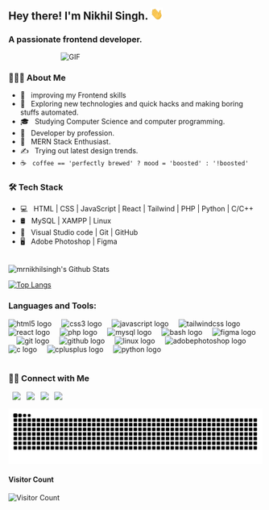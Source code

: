 <h2> Hey there! I'm Nikhil Singh. <img src="https://raw.githubusercontent.com/mrnikhilsingh/mrnikhilsingh/main/Hi.gif" width="25"></h2>
<h3>A passionate frontend developer.</h3>

<img align="right" alt="GIF" src="https://github.com/mrnikhilsingh/mrnikhilsingh/blob/main/gif4.gif?raw=true" width="400"/>

<br>

<h3> 👨🏻‍💻 About Me </h3>

- 🔭 &nbsp; improving my Frontend skills
- 🤔 &nbsp; Exploring new technologies and quick hacks and making boring stuffs automated.
- 🎓 &nbsp; Studying Computer Science and computer programming.
- 💼 &nbsp; Developer by profession.
- 🌱 &nbsp; MERN Stack Enthusiast.
- ✍️ &nbsp; Trying out latest design trends.
- ☕ &nbsp; `coffee == 'perfectly brewed' ? mood = 'boosted' : '!boosted'`

<h3>🛠 Tech Stack</h3>

- 💻 &nbsp; HTML | CSS | JavaScript | React | Tailwind | PHP | Python | C/C++
- 🛢 &nbsp; MySQL | XAMPP | Linux
- 🔧 &nbsp; Visual Studio code | Git | GitHub
- 🖥 &nbsp; Adobe Photoshop | Figma

<br>

<img align="center" src="https://github-readme-stats.vercel.app/api?username=mrnikhilsingh&include_all_commits=true&count_private=true&show_icons=true&line_height=20&title_color=7A7ADB&icon_color=2234AE&text_color=D3D3D3&bg_color=0,000000,130F40" alt="mrnikhilsingh's Github Stats">

</br>

[![Top Langs](https://github-readme-stats.vercel.app/api/top-langs/?username=mrnikhilsingh&layout=compact&text_color=daf7dc&bg_color=151515)](https://github.com/mrnikhilsingh/github-readme-stats)

<h3 align="left">Languages and Tools:</h3>

<div align="left">
  <img src="https://cdn.simpleicons.org/html5/E34F26" height="40" alt="html5 logo"  />
  <img width="12" />
  <img src="https://cdn.simpleicons.org/css3/1572B6" height="40" alt="css3 logo"  />
  <img width="12" />
  <img src="https://skillicons.dev/icons?i=js" height="40" alt="javascript logo"  />
  <img width="12" />
  <img src="https://skillicons.dev/icons?i=tailwind" height="40" alt="tailwindcss logo"  />
  <img width="12" />
  <img src="https://skillicons.dev/icons?i=react" height="40" alt="react logo"  />
  <img width="12" />
  <img src="https://cdn.jsdelivr.net/gh/devicons/devicon/icons/php/php-original.svg" height="40" alt="php logo"  />
  <img width="12" />
  <img src="https://cdn.simpleicons.org/mysql/4479A1" height="40" alt="mysql logo"  />
  <img width="12" />
  <img src="https://cdn.simpleicons.org/gnubash/4EAA25" height="40" alt="bash logo"  />
  <img width="12" />
  <img src="https://cdn.jsdelivr.net/gh/devicons/devicon/icons/figma/figma-original.svg" height="40" alt="figma logo"  />
  <img width="12" />
  <img src="https://cdn.jsdelivr.net/gh/devicons/devicon/icons/git/git-original.svg" height="40" alt="git logo"  />
  <img width="12" />
  <img src="https://skillicons.dev/icons?i=github" height="40" alt="github logo"  />
  <img width="12" />
  <img src="https://cdn.jsdelivr.net/gh/devicons/devicon/icons/linux/linux-original.svg" height="40" alt="linux logo"  />
  <img width="12" />
  <img src="https://skillicons.dev/icons?i=ps" height="40" alt="adobephotoshop logo"  />
  <img width="12" />
  <img src="https://cdn.jsdelivr.net/gh/devicons/devicon/icons/c/c-original.svg" height="40" alt="c logo"  />
  <img width="12" />
  <img src="https://cdn.jsdelivr.net/gh/devicons/devicon/icons/cplusplus/cplusplus-original.svg" height="40" alt="cplusplus logo"  />
  <img width="12" />
  <img src="https://skillicons.dev/icons?i=py" height="40" alt="python logo"/>
  <img width="12" />
</div>

<br>

<h3> 🤝🏻 Connect with Me </h3>

<p>
&nbsp; <a href="https://www.linkedin.com/in/nikhilsingh818/" target="_blank" rel="noopener noreferrer"><img src="https://img.icons8.com/plasticine/100/000000/linkedin.png" width="50" /></a>
&nbsp; <a href="mailto:mrnikhilsingh88@gmail.com@gmail.com" target="_blank" rel="noopener noreferrer"><img src="https://img.icons8.com/plasticine/100/000000/gmail.png"  width="50" /></a>
&nbsp; <a href="https://twitter.com/nikhilsingh818" target="_blank" rel="noopener noreferrer"><img src="https://img.icons8.com/plasticine/100/000000/twitter.png" width="50" /></a>  
&nbsp; <a href="https://www.instagram.com/nikhilsingh.818/" target="_blank" rel="noopener noreferrer"><img src="https://img.icons8.com/plasticine/100/000000/instagram-new.png" width="50" /></a>  
</p>

<img src="https://raw.githubusercontent.com/mrnikhilsingh/mrnikhilsingh/output/snake.svg" alt="Snake animation" />

#### **Visitor Count**

![Visitor Count](https://profile-counter.glitch.me/{mrnikhilsingh}/count.svg)
